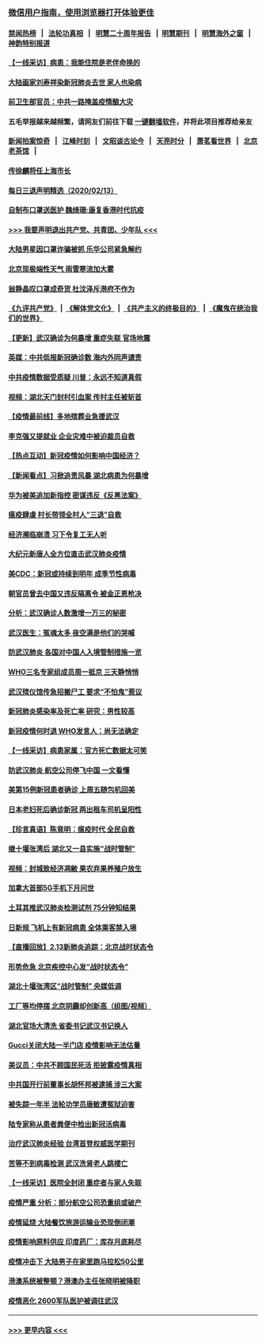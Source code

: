 ### [微信用户指南，使用浏览器打开体验更佳](https://github.com/gfw-breaker/banned-news1/blob/master/indexes/wechat-guide.md?t=0)
#### [禁闻热榜](热点新闻.md?t=0)  &nbsp;&nbsp;|&nbsp;&nbsp; [法轮功真相](https://github.com/gfw-breaker/truth/blob/master/README.md?t=0) &nbsp;&nbsp;|&nbsp;&nbsp; [明慧二十周年报告](https://github.com/gfw-breaker/mh-reports/blob/master/README.md?t=0) &nbsp;&nbsp;|&nbsp;&nbsp;[明慧期刊](https://github.com/gfw-breaker/mh-qikan) &nbsp;&nbsp;|&nbsp;&nbsp; [明慧海外之窗](https://github.com/gfw-breaker/mh-news/blob/master/README.md?t=0) &nbsp;&nbsp;|&nbsp;&nbsp; [神韵特别报道](https://github.com/gfw-breaker/mh-news/blob/master/shenyun.md?t=0)
#### [【一线采访】病患：我能住院是老伴命换的](../pages/nsc413/n11867769.md?t=02141333) 
#### [大陆画家刘寿祥染新冠肺炎去世 家人也染病](../pages/nsc413/n11867813.md?t=02141333) 
#### [前卫生部官员：中共一路掩盖疫情酿大灾](../pages/nsc413/n11867590.md?t=02141333) 
#### 五毛举报越来越频繁，请网友们前往下载 [一键翻墙软件](https://github.com/gfw-breaker/ssr-accounts)，并将此项目推荐给亲友
#### [新闻拍案惊奇](https://github.com/gfw-breaker/banned-news1/blob/master/pages/link4.md) &nbsp;&nbsp;|&nbsp;&nbsp; [江峰时刻](https://github.com/gfw-breaker/banned-news1/blob/master/pages/link4.md) &nbsp;&nbsp;|&nbsp;&nbsp; [文昭谈古论今](https://github.com/gfw-breaker/banned-news1/blob/master/pages/link4.md) &nbsp;&nbsp;|&nbsp;&nbsp; [天亮时分](https://github.com/gfw-breaker/banned-news1/blob/master/pages/link4.md) &nbsp;&nbsp;|&nbsp;&nbsp; [萧茗看世界](https://github.com/gfw-breaker/banned-news1/blob/master/pages/link4.md) &nbsp;&nbsp;|&nbsp;&nbsp; [北京老茶馆](https://github.com/gfw-breaker/banned-news1/blob/master/pages/link4.md) &nbsp;&nbsp;|&nbsp;&nbsp; 
#### [传徐麟将任上海市长](../pages/nsc413/n11867709.md?t=02141333) 
#### [每日三退声明精选（2020/02/13）](../pages/nsc413/n11867712.md?t=02141333) 
#### [自制布口罩送医护 魏绮珊:康复香港时代抗疫](../pages/nsc413/n11867481.md?t=02141333) 
#### [>>> 我要声明退出共产党、共青团、少年队 <<<](https://github.com/begood0513/goodnews/blob/master/quit/letter.md) 
#### [大陆男星因口罩诈骗被抓 乐华公司紧急解约](../pages/nsc413/n11867354.md?t=02141333) 
#### [北京现极端性天气 雨雪寒流加大雾](../pages/nsc413/n11867619.md?t=02141333) 
#### [翁静晶叹口罩成奇货 杜汶泽斥港府不作为](../pages/nsc413/n11867016.md?t=02141333) 
#### [《九评共产党》](https://github.com/begood0513/9ping.md/blob/master/README.md) &nbsp;|&nbsp; [《解体党文化》](../../../../jtdwh.md/blob/master/README.md)  &nbsp;|&nbsp; [《共产主义的终极目的》](../../../../gczydzjmd.md/blob/master/README.md) &nbsp;|&nbsp; [《魔鬼在统治我们的世界》](../../../../mgztzwmdsj.md/blob/master/README.md) 
#### [【更新】武汉确诊为何暴增 重症失联 官场地震](../pages/nsc413/n11801312.md?t=02141333) 
#### [英媒：中共低报新冠确诊数 海内外同声谴责](../pages/nsc413/n11867421.md?t=02141333) 
#### [中共疫情数据受质疑 川普：永远不知道真假](../pages/nsc413/n11867195.md?t=02141333) 
#### [视频：湖北天门封村引血案 传村主任被斩首](../pages/nsc413/n11867382.md?t=02141333) 
#### [【疫情最前线】多地殡葬业急援武汉](../pages/nsc413/n11866914.md?t=02141333) 
#### [李克强又提就业 企业灾难中被迫裁员自救](../pages/nsc413/n11867323.md?t=02141333) 
#### [【热点互动】新冠疫情如何影响中国经济？](../pages/nsc413/n11867208.md?t=02141333) 
#### [【新闻看点】习掀追责风暴 湖北病患为何暴增](../pages/nsc413/n11867035.md?t=02141333) 
#### [华为被美追加新指控 密谋违反《反黑法案》](../pages/nsc413/n11867191.md?t=02141333) 
#### [瘟疫肆虐 村长带领全村人“三退”自救](../pages/nsc413/n11861714.md?t=02141333) 
#### [经济濒临崩溃 习下令复工无人听](../pages/nsc413/n11867269.md?t=02141333) 
#### [大纪元新唐人全方位直击武汉肺炎疫情](../pages/nsc413/n11859405.md?t=02141333) 
#### [美CDC：新冠或持续到明年 成季节性病毒](../pages/nsc413/n11867279.md?t=02141333) 
#### [朝官员曾去中国又违反隔离令 被金正恩枪决](../pages/nsc413/n11867087.md?t=02141333) 
#### [分析：武汉确诊人数激增一万三的秘密](../pages/nsc413/n11866187.md?t=02141333) 
#### [武汉医生：冤魂太多 夜空满是他们的哭喊](../pages/nsc413/n11867107.md?t=02141333) 
#### [防武汉肺炎 各国对中国人入境管制措施一览](../pages/nsc413/n11838726.md?t=02141333) 
#### [WHO三名专家组成员周一抵京 三天静悄悄](../pages/nsc413/n11866947.md?t=02141333) 
#### [武汉殡仪馆传急招搬尸工 要求“不怕鬼”惹议](../pages/nsc413/n11866834.md?t=02141333) 
#### [新冠肺炎感染率及死亡率 研究：男性较高](../pages/nsc413/n11866956.md?t=02141333) 
#### [新冠疫情何时退 WHO发言人：尚无法确定](../pages/nsc413/n11866864.md?t=02141333) 
#### [【一线采访】病患家属：官方死亡数据太可笑](../pages/nsc413/n11866840.md?t=02141333) 
#### [防武汉肺炎 航空公司停飞中国 一文看懂](../pages/nsc413/n11866800.md?t=02141333) 
#### [美第15例新冠患者确诊 上周五随包机回美](../pages/nsc413/n11866852.md?t=02141333) 
#### [日本老妇死后确诊新冠 两出租车司机呈阳性](../pages/nsc413/n11866755.md?t=02141333) 
#### [【珍言真语】陈竟明：瘟疫时代 全民自救](../pages/nsc413/n11866765.md?t=02141333) 
#### [继十堰张湾后 湖北又一县实施“战时管制”](../pages/nsc413/n11866748.md?t=02141333) 
#### [视频：封城致经济凋敝 果农弃果养殖户放生](../pages/nsc413/n11866120.md?t=02141333) 
#### [加拿大首部5G手机下月问世](../pages/nsc413/n11864631.md?t=02141333) 
#### [土耳其推武汉肺炎检测试剂 75分钟知结果](../pages/nsc413/n11866520.md?t=02141333) 
#### [日新规 飞机上有新冠病患 全体乘客禁入境](../pages/nsc413/n11866233.md?t=02141333) 
#### [【直播回放】2.13新肺炎追踪：北京战时状态令](../pages/nsc413/n11866261.md?t=02141333) 
#### [形势危急 北京疾控中心发“战时状态令”](../pages/nsc413/n11866362.md?t=02141333) 
#### [湖北十堰张湾区“战时管制” 央媒低调](../pages/nsc413/n11866013.md?t=02141333) 
#### [工厂等均停摆 北京阴霾却创新高（组图/视频）](../pages/nsc413/n11865856.md?t=02141333) 
#### [湖北官场大清洗 省委书记武汉书记换人](../pages/nsc413/n11865112.md?t=02141333) 
#### [Gucci关闭大陆一半门店 疫情影响无法估量](../pages/nsc413/n11865799.md?t=02141333) 
#### [美议员：中共不顾国民死活 拒披露疫情真相](../pages/nsc413/n11866147.md?t=02141333) 
#### [中共国开行前董事长胡怀邦被逮捕 涉三大案](../pages/nsc413/n11865943.md?t=02141333) 
#### [被失踪一年半 法轮功学员唐敏遭冤狱迫害](../pages/nsc413/n11863707.md?t=02141333) 
#### [陆专家称从患者粪便中检出新冠活病毒](../pages/nsc413/n11865858.md?t=02141333) 
#### [治疗武汉肺炎经验 台湾首登权威医学期刊](../pages/nsc413/n11865669.md?t=02141333) 
#### [苦等不到病毒检测 武汉洗肾老人跳楼亡](../pages/nsc413/n11866020.md?t=02141333) 
#### [【一线采访】医院全封闭 重症者与家人失联](../pages/nsc413/n11864778.md?t=02141333) 
#### [疫情严重 分析：部分航空公司恐重组或破产](../pages/nsc413/n11865138.md?t=02141333) 
#### [疫情延烧 大陆餐饮旅游运输业恐现倒闭潮](../pages/nsc413/n11865608.md?t=02141333) 
#### [疫情影响原料供应 印度药厂：库存月底耗尽](../pages/nsc413/n11865151.md?t=02141333) 
#### [疫情冲击下 大陆男子在家里跑马拉松50公里](../pages/nsc413/n11865585.md?t=02141333) 
#### [港澳系统被整顿？港澳办主任张晓明被降职](../pages/nsc413/n11865277.md?t=02141333) 
#### [疫情恶化 2600军队医护被调往武汉](../pages/nsc413/n11865111.md?t=02141333) 

----
#### [ >>> 更早内容 <<< ](../indexes/nsc413-earlier.md)
